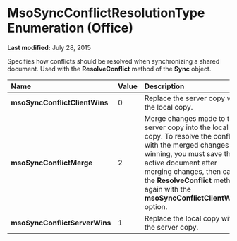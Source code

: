 
# MsoSyncConflictResolutionType Enumeration (Office)

 **Last modified:** July 28, 2015

Specifies how conflicts should be resolved when synchronizing a shared document. Used with the  **ResolveConflict** method of the **Sync** object.


|**Name**|**Value**|**Description**|
|:-----|:-----|:-----|
| **msoSyncConflictClientWins**|0|Replace the server copy with the local copy.|
| **msoSyncConflictMerge**|2|Merge changes made to the server copy into the local copy. To resolve the conflict with the merged changes winning, you must save the active document after merging changes, then call the  **ResolveConflict** method again with the **msoSyncConflictClientWins** option.|
| **msoSyncConflictServerWins**|1|Replace the local copy with the server copy.|
